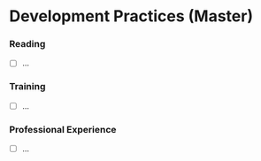 # Development Practices (Master)

### Reading
- [ ] ...

### Training
- [ ] ...

### Professional Experience
- [ ] ...
